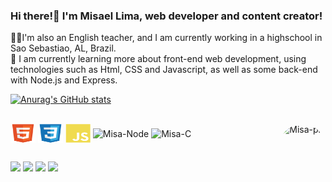 ### Hi there!👋 I'm Misael Lima, web developer and content creator! 

<!--
**misalima/misalima** is a ✨ _special_ ✨ repository because its `README.md` (this file) appears on your GitHub profile.

Here are some ideas to get you started:

- 🔭 I’m currently working on ...
- 🌱 I’m currently learning ...
- 👯 I’m looking to collaborate on ...
- 🤔 I’m looking for help with ...
- 💬 Ask me about ...
- 📫 How to reach me: ...
- 😄 Pronouns: ...
- ⚡ Fun fact: ...
-->
👨‍🏫I'm also an English teacher, and I am currently working in a highschool in Sao Sebastiao, AL, Brazil.  
🌱 I am currently learning more about front-end web development, using technologies such as Html, CSS and Javascript, as well as some back-end with Node.js and Express.

[![Anurag's GitHub stats](https://github-readme-stats.vercel.app/api?username=misalima)](https://github.com/anuraghazra/github-readme-stats)

<div style="display: inline_block"><br>
  <img align="center" alt="Misa-HTML" height="30" width="40" src="https://raw.githubusercontent.com/devicons/devicon/master/icons/html5/html5-original.svg">
  <img align="center" alt="Misa-CSS" height="30" width="40" src="https://raw.githubusercontent.com/devicons/devicon/master/icons/css3/css3-original.svg">
  <img align="center" alt="Misa-Js" height="30" width="40" src="https://raw.githubusercontent.com/devicons/devicon/master/icons/javascript/javascript-plain.svg">
  <img align="center" alt="Misa-Node" height="30" width="40" src="https://cdn.jsdelivr.net/gh/devicons/devicon/icons/nodejs/nodejs-original.svg" />
  <img align="center" alt="Misa-C" height="30" width="40" src="https://cdn.jsdelivr.net/gh/devicons/devicon/icons/c/c-original.svg" />
  <img align="right" alt="Misa-pic" height="150" style="border-radius:90px;" src="https://pbs.twimg.com/media/FnPj0RHWQAYL052?format=jpg&name=large">
  
  
</div>
  
  ##
 
<div> 
  <a href="https://www.linkedin.com/in/misaellima" target="_blank"><img src="https://img.shields.io/badge/-LinkedIn-%230077B5?style=for-the-badge&logo=linkedin&logoColor=white" target="_blank"></a> 
  <a href="https://instagram.com/misael.limaa" target="_blank"><img src="https://img.shields.io/badge/-Instagram-%23E4405F?style=for-the-badge&logo=instagram&logoColor=white" target="_blank"></a>
 	<a href = "mailto:misael.alisson14@gmail.com"><img src="https://img.shields.io/badge/-Gmail-%23333?style=for-the-badge&logo=gmail&logoColor=white" target="_blank"></a>
  <a href="https://www.youtube.com/channel/UC26EOZp9euu-JtxkGIUzb7w" target="_blank"><img src="https://img.shields.io/badge/YouTube-FF0000?style=for-the-badge&logo=youtube&logoColor=white" target="_blank"></a>
</div>
